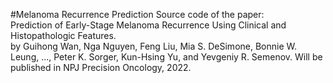 #Melanoma Recurrence Prediction
Source code of the paper:    
Prediction of Early-Stage Melanoma Recurrence Using Clinical and Histopathologic Features.   
by Guihong Wan, Nga Nguyen, Feng Liu, Mia S. DeSimone, Bonnie W. Leung, ..., Peter K. Sorger, Kun-Hsing Yu, and Yevgeniy R. Semenov.
Will be published in NPJ Precision Oncology, 2022.
